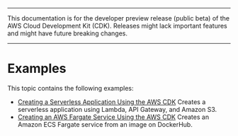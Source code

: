 --------

This documentation is for the developer preview release \(public beta\) of the AWS Cloud Development Kit \(CDK\)\. Releases might lack important features and might have future breaking changes\.

--------

# Examples<a name="examples"></a>

This topic contains the following examples:
+ [Creating a Serverless Application Using the AWS CDK](serverless_example.md) Creates a serverless application using Lambda, API Gateway, and Amazon S3\.
+ [Creating an AWS Fargate Service Using the AWS CDK](ecs_example.md) Creates an Amazon ECS Fargate service from an image on DockerHub\.